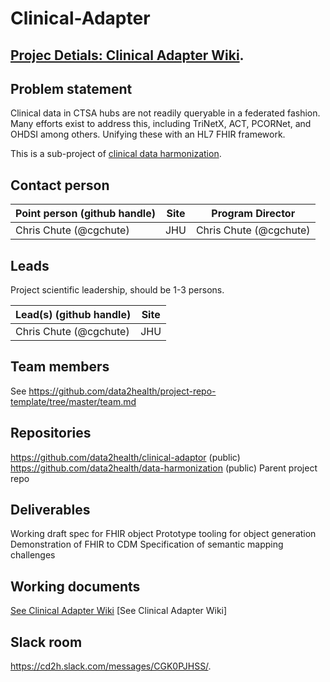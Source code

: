 
# Clinical-Adapter 
## [Projec Detials: Clinical Adapter Wiki](https://github.com/data2health/clinical-adaptor/wiki).

## Problem statement
Clinical data in CTSA hubs are not readily queryable in a federated fashion.  Many efforts exist to address this, including TriNetX, ACT, PCORNet, and OHDSI among others.  Unifying these with an HL7 FHIR framework. 

This is a sub-project of [clinical data harmonization](https://github.com/data2health/data-harmonization).


## Contact person

Point person (github handle) | Site | Program Director
----------|--------------|---------------
Chris Chute (@cgchute) | JHU | Chris Chute (@cgchute)

## Leads 

Project scientific leadership, should be 1-3 persons. 

Lead(s) (github handle) | Site
----------|--------------|
Chris Chute (@cgchute) | JHU 


## Team members 

See https://github.com/data2health/project-repo-template/tree/master/team.md

## Repositories
https://github.com/data2health/clinical-adaptor (public)
https://github.com/data2health/data-harmonization (public) Parent project repo

## Deliverables
Working draft spec for FHIR object
Prototype tooling for object generation
Demonstration of FHIR to CDM
Specification of semantic mapping challenges

## Working documents
[See Clinical Adapter Wiki](https://github.com/data2health/clinical-adaptor/wiki)
[See Clinical Adapter Wiki]

## Slack room
https://cd2h.slack.com/messages/CGK0PJHSS/.  
